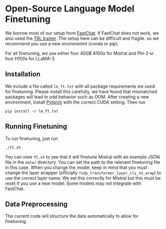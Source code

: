 # Open-Source Language Model Finetuning
We borrow most of our setup from [FastChat](https://github.com/lm-sys/FastChat). If FastChat does not work, we also used the [TRL trainer](https://huggingface.co/docs/trl/main/en/trainer). The setup here can be difficult and fragile. so we recommend you use a new environemnt (conda or pip). 

For all finetuning, we use either four 40GB A100s for Mistral and Phi-3 or four H100s for LLaMA-3. 

## Installation
We include a file called `lm_ft.txt` with all package requirements we used for finetuning. Please install this carefully, we have found that mismatched packages will lead to odd behavior such as OOM. After creating a new environment, install [Pytorch](https://pytorch.org) with the correct CUDA setting. Then run
```
pip install -r lm_ft.txt
```
## Running Finetuning
To run finetuning, just run
```
./ft.sh
```

You can view `ft.sh` to see that it will finetune Mistral with an example JSON file in the `data/` directory. You can set the path to the relevant finetuning file in this case. When you change the model, keep in mind that you must change the layer wrapper (officially `fsdp_transformer_layer_cls_to_wrap`) to use the correct layer name. We set this correctly for Mistral but this must be reset if you use a new model. Some models may not integrate with FastChat.

## Data Preprocessing
The current code will structure the data automatically to allow for finetuning. 